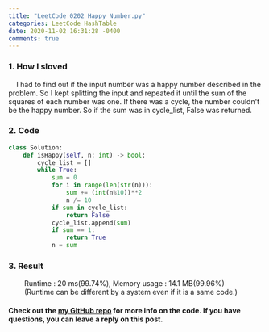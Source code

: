 ```yaml
---
title: "LeetCode 0202 Happy Number.py"
categories: LeetCode HashTable
date: 2020-11-02 16:31:28 -0400
comments: true
---
```


### 1. How I sloved
&nbsp;&nbsp;&nbsp;&nbsp;I had to find out if the input number was a happy number described in the problem. So I kept splitting the input and repeated it until the sum of the squares of each number was one. If there was a cycle, the number couldn't be the happy number. So if the sum was in cycle_list, False was returned.

### 2. Code
```python
class Solution:
    def isHappy(self, n: int) -> bool:
        cycle_list = []
        while True:
            sum = 0
            for i in range(len(str(n))):
                sum += (int(n%10))**2
                n /= 10
            if sum in cycle_list:
                return False
            cycle_list.append(sum)
            if sum == 1:
                return True
            n = sum
```

### 3. Result
&nbsp;&nbsp;&nbsp;&nbsp;&nbsp;&nbsp;&nbsp;&nbsp;Runtime : 20 ms(99.74%), Memory usage : 14.1 MB(99.96%)  
&nbsp;&nbsp;&nbsp;&nbsp;&nbsp;&nbsp;&nbsp;&nbsp;(Runtime can be different by a system even if it is a same code.)

#### Check out the [my GitHub repo][hyuk-gh] for more info on the code. If you have questions, you can leave a reply on this post.
[hyuk-gh]:   https://github.com/dlgur1994/StudyAlgorithms
